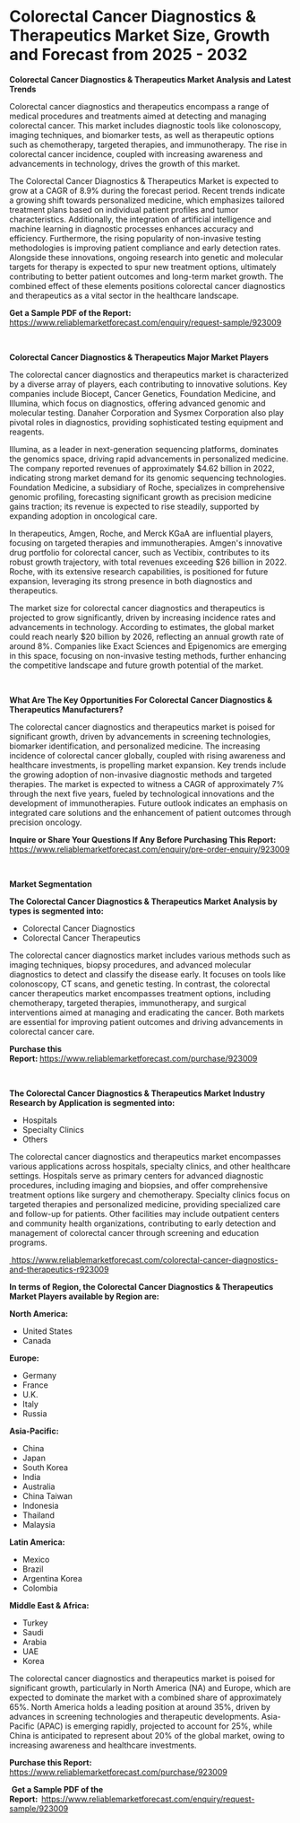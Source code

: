 <p><h1>Colorectal Cancer Diagnostics & Therapeutics Market Size, Growth and Forecast from 2025 - 2032</h1></p><p><strong>Colorectal Cancer Diagnostics & Therapeutics Market Analysis and Latest Trends</strong></p>
<p><p>Colorectal cancer diagnostics and therapeutics encompass a range of medical procedures and treatments aimed at detecting and managing colorectal cancer. This market includes diagnostic tools like colonoscopy, imaging techniques, and biomarker tests, as well as therapeutic options such as chemotherapy, targeted therapies, and immunotherapy. The rise in colorectal cancer incidence, coupled with increasing awareness and advancements in technology, drives the growth of this market.</p><p>The Colorectal Cancer Diagnostics & Therapeutics Market is expected to grow at a CAGR of 8.9% during the forecast period. Recent trends indicate a growing shift towards personalized medicine, which emphasizes tailored treatment plans based on individual patient profiles and tumor characteristics. Additionally, the integration of artificial intelligence and machine learning in diagnostic processes enhances accuracy and efficiency. Furthermore, the rising popularity of non-invasive testing methodologies is improving patient compliance and early detection rates. Alongside these innovations, ongoing research into genetic and molecular targets for therapy is expected to spur new treatment options, ultimately contributing to better patient outcomes and long-term market growth. The combined effect of these elements positions colorectal cancer diagnostics and therapeutics as a vital sector in the healthcare landscape.</p></p>
<p><strong>Get a Sample PDF of the Report:&nbsp;</strong> <a href="https://www.reliablemarketforecast.com/enquiry/request-sample/923009?utm_campaign=3495&utm_medium=2&utm_source=Github&utm_content=ia&utm_term=18042025&utm_id=colorectal-cancer-diagnostics-therapeutics">https://www.reliablemarketforecast.com/enquiry/request-sample/923009</a></p>
<p>&nbsp;</p>
<p><strong>Colorectal Cancer Diagnostics & Therapeutics Major Market Players</strong></p>
<p><p>The colorectal cancer diagnostics and therapeutics market is characterized by a diverse array of players, each contributing to innovative solutions. Key companies include Biocept, Cancer Genetics, Foundation Medicine, and Illumina, which focus on diagnostics, offering advanced genomic and molecular testing. Danaher Corporation and Sysmex Corporation also play pivotal roles in diagnostics, providing sophisticated testing equipment and reagents.</p><p>Illumina, as a leader in next-generation sequencing platforms, dominates the genomics space, driving rapid advancements in personalized medicine. The company reported revenues of approximately $4.62 billion in 2022, indicating strong market demand for its genomic sequencing technologies. Foundation Medicine, a subsidiary of Roche, specializes in comprehensive genomic profiling, forecasting significant growth as precision medicine gains traction; its revenue is expected to rise steadily, supported by expanding adoption in oncological care.</p><p>In therapeutics, Amgen, Roche, and Merck KGaA are influential players, focusing on targeted therapies and immunotherapies. Amgen's innovative drug portfolio for colorectal cancer, such as Vectibix, contributes to its robust growth trajectory, with total revenues exceeding $26 billion in 2022. Roche, with its extensive research capabilities, is positioned for future expansion, leveraging its strong presence in both diagnostics and therapeutics.</p><p>The market size for colorectal cancer diagnostics and therapeutics is projected to grow significantly, driven by increasing incidence rates and advancements in technology. According to estimates, the global market could reach nearly $20 billion by 2026, reflecting an annual growth rate of around 8%. Companies like Exact Sciences and Epigenomics are emerging in this space, focusing on non-invasive testing methods, further enhancing the competitive landscape and future growth potential of the market.</p></p>
<p>&nbsp;</p>
<p><strong>What Are The Key Opportunities For Colorectal Cancer Diagnostics & Therapeutics Manufacturers?</strong></p>
<p><p>The colorectal cancer diagnostics and therapeutics market is poised for significant growth, driven by advancements in screening technologies, biomarker identification, and personalized medicine. The increasing incidence of colorectal cancer globally, coupled with rising awareness and healthcare investments, is propelling market expansion. Key trends include the growing adoption of non-invasive diagnostic methods and targeted therapies. The market is expected to witness a CAGR of approximately 7% through the next five years, fueled by technological innovations and the development of immunotherapies. Future outlook indicates an emphasis on integrated care solutions and the enhancement of patient outcomes through precision oncology.</p></p>
<p><strong>Inquire or Share Your Questions If Any Before Purchasing This Report:</strong> <a href="https://www.reliablemarketforecast.com/enquiry/pre-order-enquiry/923009?utm_campaign=3495&utm_medium=2&utm_source=Github&utm_content=ia&utm_term=18042025&utm_id=colorectal-cancer-diagnostics-therapeutics">https://www.reliablemarketforecast.com/enquiry/pre-order-enquiry/923009</a></p>
<p>&nbsp;</p>
<p><strong>Market Segmentation</strong></p>
<p><strong>The Colorectal Cancer Diagnostics & Therapeutics Market Analysis by types is segmented into:</strong></p>
<p><ul><li>Colorectal Cancer Diagnostics</li><li>Colorectal Cancer Therapeutics</li></ul></p>
<p><p>The colorectal cancer diagnostics market includes various methods such as imaging techniques, biopsy procedures, and advanced molecular diagnostics to detect and classify the disease early. It focuses on tools like colonoscopy, CT scans, and genetic testing. In contrast, the colorectal cancer therapeutics market encompasses treatment options, including chemotherapy, targeted therapies, immunotherapy, and surgical interventions aimed at managing and eradicating the cancer. Both markets are essential for improving patient outcomes and driving advancements in colorectal cancer care.</p></p>
<p><strong>Purchase this Report:&nbsp;</strong><a href="https://www.reliablemarketforecast.com/purchase/923009?utm_campaign=3495&utm_medium=2&utm_source=Github&utm_content=ia&utm_term=18042025&utm_id=colorectal-cancer-diagnostics-therapeutics">https://www.reliablemarketforecast.com/purchase/923009</a></p>
<p>&nbsp;</p>
<p><strong>The Colorectal Cancer Diagnostics & Therapeutics Market Industry Research by Application is segmented into:</strong></p>
<p><ul><li>Hospitals</li><li>Specialty Clinics</li><li>Others</li></ul></p>
<p><p>The colorectal cancer diagnostics and therapeutics market encompasses various applications across hospitals, specialty clinics, and other healthcare settings. Hospitals serve as primary centers for advanced diagnostic procedures, including imaging and biopsies, and offer comprehensive treatment options like surgery and chemotherapy. Specialty clinics focus on targeted therapies and personalized medicine, providing specialized care and follow-up for patients. Other facilities may include outpatient centers and community health organizations, contributing to early detection and management of colorectal cancer through screening and education programs.</p></p>
<p><a href="https://www.reliablemarketforecast.com/colorectal-cancer-diagnostics-and-therapeutics-r923009?utm_campaign=3495&utm_medium=2&utm_source=Github&utm_content=ia&utm_term=18042025&utm_id=colorectal-cancer-diagnostics-therapeutics">&nbsp;https://www.reliablemarketforecast.com/colorectal-cancer-diagnostics-and-therapeutics-r923009</a></p>
<p><strong>In terms of Region, the Colorectal Cancer Diagnostics & Therapeutics Market Players available by Region are:</strong></p>
<p>
    <p> <strong> North America: </strong>
        <ul>
            <li>United States</li>
            <li>Canada</li>
        </ul>
        </p> 
    <p> <strong> Europe: </strong>
        <ul>
            <li>Germany</li>
            <li>France</li>
            <li>U.K.</li>
            <li>Italy</li>
            <li>Russia</li>
        </ul>
        </p> 
    <p> <strong> Asia-Pacific: </strong>
        <ul>
            <li>China</li>
            <li>Japan</li>
            <li>South Korea</li>
            <li>India</li>
            <li>Australia</li>
            <li>China Taiwan</li>
            <li>Indonesia</li>
            <li>Thailand</li>
            <li>Malaysia</li>
        </ul>
        </p> 
    <p> <strong> Latin America: </strong>
        <ul>
            <li>Mexico</li>
            <li>Brazil</li>
            <li>Argentina Korea</li>
            <li>Colombia</li>
        </ul>
        </p> 
    <p> <strong> Middle East & Africa: </strong>
        <ul>
            <li>Turkey</li>
            <li>Saudi</li>
            <li>Arabia</li>
            <li>UAE</li>
            <li>Korea</li>
        </ul>
    </p>
    </p>
<p><p>The colorectal cancer diagnostics and therapeutics market is poised for significant growth, particularly in North America (NA) and Europe, which are expected to dominate the market with a combined share of approximately 65%. North America holds a leading position at around 35%, driven by advances in screening technologies and therapeutic developments. Asia-Pacific (APAC) is emerging rapidly, projected to account for 25%, while China is anticipated to represent about 20% of the global market, owing to increasing awareness and healthcare investments.</p></p>
<p><strong>Purchase this Report: </strong><a href="https://www.reliablemarketforecast.com/purchase/923009?utm_campaign=3495&utm_medium=2&utm_source=Github&utm_content=ia&utm_term=18042025&utm_id=colorectal-cancer-diagnostics-therapeutics">https://www.reliablemarketforecast.com/purchase/923009</a></p>
<p>&nbsp;<strong>Get a Sample PDF of the Report:&nbsp;&nbsp;</strong><a href="https://www.reliablemarketforecast.com/enquiry/request-sample/923009?utm_campaign=3495&utm_medium=2&utm_source=Github&utm_content=ia&utm_term=18042025&utm_id=colorectal-cancer-diagnostics-therapeutics">https://www.reliablemarketforecast.com/enquiry/request-sample/923009</a></p>
<p><strong></strong></p>
<p><p></p><p></p><p></p></p>